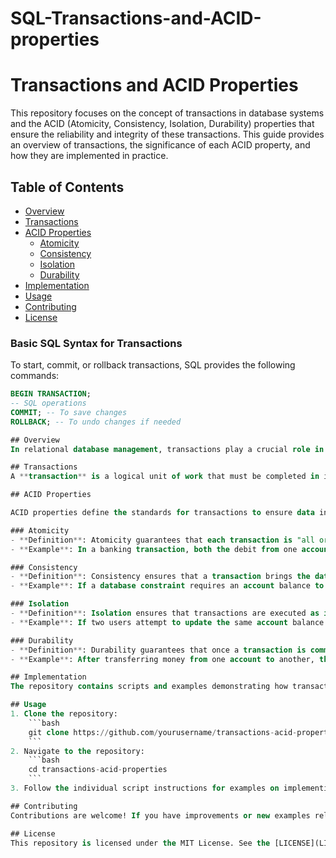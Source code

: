 # SQL-Transactions-and-ACID-properties
# Transactions and ACID Properties

This repository focuses on the concept of transactions in database systems and the ACID (Atomicity, Consistency, Isolation, Durability) properties that ensure the reliability and integrity of these transactions. This guide provides an overview of transactions, the significance of each ACID property, and how they are implemented in practice.

## Table of Contents
- [Overview](#overview)
- [Transactions](#transactions)
- [ACID Properties](#acid-properties)
  - [Atomicity](#atomicity)
  - [Consistency](#consistency)
  - [Isolation](#isolation)
  - [Durability](#durability)
- [Implementation](#implementation)
- [Usage](#usage)
- [Contributing](#contributing)
- [License](#license)


### Basic SQL Syntax for Transactions
To start, commit, or rollback transactions, SQL provides the following commands:

```sql
BEGIN TRANSACTION;
-- SQL operations
COMMIT; -- To save changes
ROLLBACK; -- To undo changes if needed

## Overview
In relational database management, transactions play a crucial role in managing and preserving data integrity. Each transaction is a sequence of one or more operations, treated as a single unit of work. To guarantee reliable transaction processing, databases adhere to the ACID properties, ensuring predictable and safe results.

## Transactions
A **transaction** is a logical unit of work that must be completed in its entirety or not at all. Transactions may involve operations like creating, updating, or deleting data in a database. If any part of a transaction fails, the whole transaction fails, ensuring that the database remains in a consistent state.

## ACID Properties

ACID properties define the standards for transactions to ensure data integrity and fault tolerance. Here’s a breakdown of each property:

### Atomicity
- **Definition**: Atomicity guarantees that each transaction is "all or nothing." If any part of the transaction fails, the entire transaction fails, and the database state is left unchanged.
- **Example**: In a banking transaction, both the debit from one account and the credit to another must occur. If either fails, neither should proceed.

### Consistency
- **Definition**: Consistency ensures that a transaction brings the database from one valid state to another, maintaining all predefined rules and constraints.
- **Example**: If a database constraint requires an account balance to be positive, a transaction that results in a negative balance will be rejected.

### Isolation
- **Definition**: Isolation ensures that transactions are executed as if they are isolated from each other, preventing unintended interference and maintaining data accuracy in concurrent processing.
- **Example**: If two users attempt to update the same account balance at the same time, isolation prevents one transaction from affecting the other until it is complete.

### Durability
- **Definition**: Durability guarantees that once a transaction is committed, its effects are permanently recorded, even in the event of a system failure.
- **Example**: After transferring money from one account to another, the update remains even if the system crashes afterward.

## Implementation
The repository contains scripts and examples demonstrating how transactions and ACID properties are implemented in various database management systems (DBMS). Each example illustrates how the properties work to preserve data integrity.

## Usage
1. Clone the repository:
    ```bash
    git clone https://github.com/yourusername/transactions-acid-properties.git
    ```
2. Navigate to the repository:
    ```bash
    cd transactions-acid-properties
    ```
3. Follow the individual script instructions for examples on implementing ACID properties in your preferred DBMS.

## Contributing
Contributions are welcome! If you have improvements or new examples related to transactions and ACID properties, please feel free to create a pull request.

## License
This repository is licensed under the MIT License. See the [LICENSE](LICENSE) file for more details.
